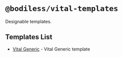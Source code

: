 # `@bodiless/vital-templates`

Designable templates.

## Templates List

- [Vital Generic](./doc/Generic.md) - Vital Generic template
